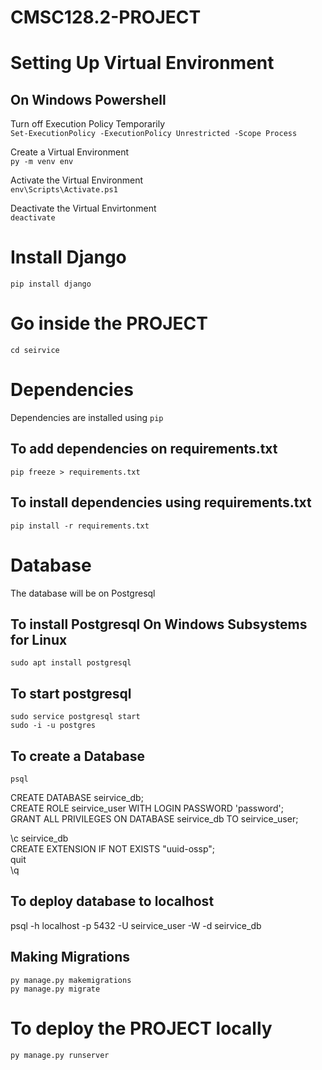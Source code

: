 # CMSC128.2-PROJECT

# Setting Up Virtual Environment
## On Windows Powershell
Turn off Execution Policy Temporarily  
`Set-ExecutionPolicy -ExecutionPolicy Unrestricted -Scope Process`

Create a Virtual Environment  
`py -m venv env`

Activate the Virtual Environment  
`env\Scripts\Activate.ps1`

Deactivate the Virtual Envirtonment  
`deactivate`

# Install Django
`pip install django`

# Go inside the PROJECT
`cd seirvice`

# Dependencies
Dependencies are installed using `pip`  
## To add dependencies on **requirements.txt**  
`pip freeze > requirements.txt`  
## To install dependencies using **requirements.txt**
`pip install -r requirements.txt`  

# Database
The database will be on Postgresql  
## To install Postgresql On Windows Subsystems for Linux 
`sudo apt install postgresql`  
## To start postgresql 
`sudo service postgresql start`    
`sudo -i -u postgres`  
## To create a Database
`psql`  

CREATE DATABASE seirvice_db;  
CREATE ROLE seirvice_user WITH LOGIN PASSWORD 'password';  
GRANT ALL PRIVILEGES ON DATABASE seirvice_db TO seirvice_user;  

\c seirvice_db  
CREATE EXTENSION IF NOT EXISTS "uuid-ossp";  
quit  
\q  

## To deploy database to localhost
psql -h localhost -p 5432 -U seirvice_user -W -d seirvice_db  

## Making Migrations
`py manage.py makemigrations`  
`py manage.py migrate`  

# To deploy the PROJECT locally
`py manage.py runserver`  


